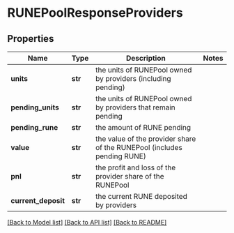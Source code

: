 # RUNEPoolResponseProviders

## Properties
Name | Type | Description | Notes
------------ | ------------- | ------------- | -------------
**units** | **str** | the units of RUNEPool owned by providers (including pending) | 
**pending_units** | **str** | the units of RUNEPool owned by providers that remain pending | 
**pending_rune** | **str** | the amount of RUNE pending | 
**value** | **str** | the value of the provider share of the RUNEPool (includes pending RUNE) | 
**pnl** | **str** | the profit and loss of the provider share of the RUNEPool | 
**current_deposit** | **str** | the current RUNE deposited by providers | 

[[Back to Model list]](../README.md#documentation-for-models) [[Back to API list]](../README.md#documentation-for-api-endpoints) [[Back to README]](../README.md)

